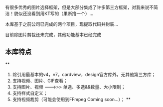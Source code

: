 有很多优秀的图片选择框架，但是大部分集成了许多第三方框架，对我来说不简洁！貌似还没看到用KT写的（果断撸一个）...

本库基于之前公司已完成的两个项目，现提取代码并封装...

目前除图片剪裁还未完成，其他功能基本已经完成

## 本库特点
**
1. 除引用最基本的v4，v7，cardview，design官方库外，无其他第三方库； 
2. 支持视频、图片、GIF查看；
3. 支持图片、视频 --->>> 单选、多选&&数量、大小限制；
4. 支持样式自定义；
5. 支持视频裁剪（可能会使用到FFmpeg Coming soon...）；
**

